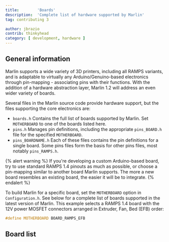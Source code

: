 ```yaml
---
title:        'Boards'
description:  'Complete list of hardware supported by Marlin'
tag: contributing 3

author: jbrazio
contrib: thinkyhead
category: [ development, hardware ]
---
```


## General information
Marlin supports a wide variety of 3D printers, including all RAMPS variants, and is adaptable to virtually any Arduino/Genuino-based electronics through pin-mapping - associating pins with their functions. With the addition of a hardware abstraction layer, Marlin 1.2 will address an even wider variety of boards.

Several files in the Marlin source code provide hardware support, but the files supporting the core electronics are:

- `boards.h`
  Contains the full list of boards supported by Marlin. Set `MOTHERBOARD` to one of the boards listed here.
- `pins.h`
  Manages pin definitions, including the appropriate `pins_BOARD.h` file for the specified `MOTHERBOARD`.
- `pins_BOARDNAME.h`
  Each of these files contains the pin definitions for a single board. Some pins files form the basis for other pins files, most notably `pins_RAMPS.h`.

{% alert warning %}
If you're developing a custom Arduino-based board, try to use standard RAMPS 1.4 pinouts as much as possible, or choose a pin-mapping similar to another board Marlin supports. The more a new board resembles an existing board, the easier it will be to integrate.
{% endalert %}

To build Marlin for a specific board, set the `MOTHERBOARD` option in `Configuration.h`. See below for a complete list of boards supported in the latest version of Marlin. This example selects a RAMPS 1.4 board with the 12V power MOSFET connectors arranged in Extruder, Fan, Bed (EFB) order:

```cpp
#define MOTHERBOARD BOARD_RAMPS_EFB
```

## Board list

<table id="board_list" class="table table-condensed table-striped"></table>
<script type="text/javascript">
  head.ready("sheetrock.min.js", function() {
    $('#board_list').sheetrock({
      url: "https://docs.google.com/spreadsheets/d/" +
        "1K4e1GaA4xuNfUGyIw57vxPGuUzQSv5wktTQBHdCVCKU#gid=525308416",
    });
  });
</script>
